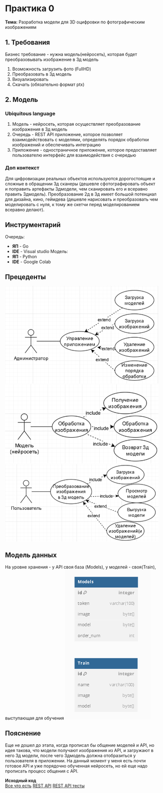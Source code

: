 # Практика 0
**Тема:** Разработка модели для 3D оцифровки по фотографическим изображениям

## 1. Требования
Бизнес требование - нужна модель(нейросеть), которая будет преобразовывать изображение в 3д модель

1. Возможность загрузить фото (FullHD)
2. Преобразовать в 3д модель
3. Визуализировать 
4. Скачать (обязательно формат ptx)

## 2. Модель

### Ubiquitous language

1. Модель - нейросеть, которая осуществляет преобразование изображения в 3д модель
2. Очередь - REST API приложение, которое позволяет взаимодействовать с моделями, определять порядок обработки изображений и обеспечивать интеграцию
3. Приложение - одностраничное приложение, которое предоставляет пользователю интерфейс для взаимодействия с очередью

### Доп контекст
Для цифровизации реальных объектов используются дорогостоящие и сложные в обращении 3д сканеры (дешевле сфотографировать объект и поправить артефакты 3дмодели, чем сканировать его и всеравно править 3дмодель). Преобразование 2д в 3д имеет большой потенциал для дизайна, кино, геймдева (дешевле нарисовать и преобразовать чем моделировать с нуля, к тому же скетчи перед моделированием всеравно делают). 

## Инструментарий

Очередь:
- **ЯП** - Go 
- **IDE** - Visual studio 
Модель: 
- **ЯП** - Python 
- **IDE** - Google Colab

## Прецеденты

![Use case diagramm.](admin_use_case.png)
![Use case diagramm.](model_use_case.png)
![Use case diagramm.](user_use_case.png)

## Модель данных
На уровне хранения - у API своя база (Models), у моделей - своя(Train), выступающая для обучения
![Data model.](datamodel.png)

## Пояснение
Еще не дошел до этапа, когда прописал бы общение моделей и API, но идея такова, что модели получают изображения из API, и загружают в него 3д модели, после чего 3дмодель должна отобразиться у пользователя в приложении. На данный момент у меня есть почти готовое API и уже порядочно обученная нейросеть, но ей еще надо прописать процесс общения с API.

**Исходный код**  
[Все что есть](\src\MLWebApi)
[REST API](src\MLWebApi\rest\rest.go)
[REST API тесты](src\MLWebApi\rest\rest_test.go)